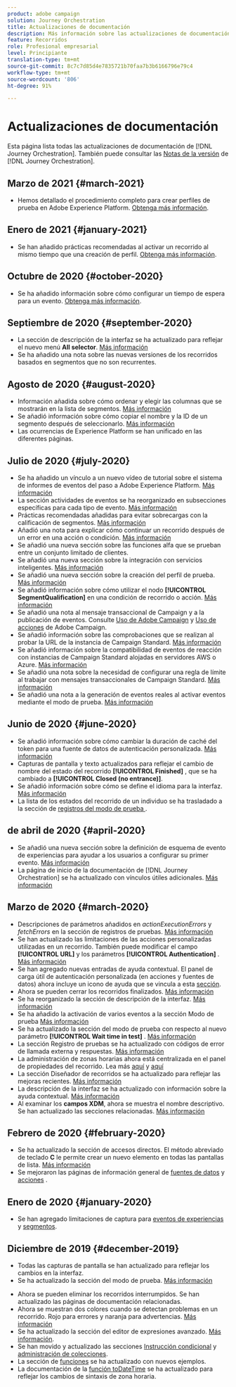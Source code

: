 ```yaml
---
product: adobe campaign
solution: Journey Orchestration
title: Actualizaciones de documentación
description: Más información sobre las actualizaciones de documentación
feature: Recorridos
role: Profesional empresarial
level: Principiante
translation-type: tm+mt
source-git-commit: 8c7c7d85d4e7835721b70faa7b3b6166796e79c4
workflow-type: tm+mt
source-wordcount: '806'
ht-degree: 91%

---
```



# Actualizaciones de documentación

Esta página lista todas las actualizaciones de documentación de [!DNL Journey Orchestration].
También puede consultar las [Notas de la versión](../release-notes/release-notes.md) de [!DNL Journey Orchestration].

## Marzo de 2021 {#march-2021}

* Hemos detallado el procedimiento completo para crear perfiles de prueba en Adobe Experience Platform. [Obtenga más información](../building-journeys/creating-test-profiles.md).

## Enero de 2021 {#january-2021}

* Se han añadido prácticas recomendadas al activar un recorrido al mismo tiempo que una creación de perfil. [Obtenga más información](../about/limitations.md#journeys-limitation-profile-creation).

## Octubre de 2020 {#october-2020}

* Se ha añadido información sobre cómo configurar un tiempo de espera para un evento. [Obtenga más información](../building-journeys/event-activities.md#listening-to-events-during-a-specific-time).

## Septiembre de 2020 {#september-2020}

* La sección de descripción de la interfaz se ha actualizado para reflejar el nuevo menú **All selector**. [Más información](../about/user-interface.md)
* Se ha añadido una nota sobre las nuevas versiones de los recorridos basados en segmentos que no son recurrentes.

## Agosto de 2020 {#august-2020}

* Información añadida sobre cómo ordenar y elegir las columnas que se mostrarán en la lista de segmentos. [Más información](../building-journeys/segment-qualification-events.md)
* Se añadió información sobre cómo copiar el nombre y la ID de un segmento después de seleccionarlo. [Más información](../building-journeys/segment-qualification-events.md)
* Las ocurrencias de Experience Platform se han unificado en las diferentes páginas.

## Julio de 2020 {#july-2020}

* Se ha añadido un vínculo a un nuevo vídeo de tutorial sobre el sistema de informes de eventos del paso a Adobe Experience Platform. [Más información](../building-journeys/sharing-overview.md)
* La sección actividades de eventos se ha reorganizado en subsecciones específicas para cada tipo de evento. [Más información](../building-journeys/event-activities.md)
* Prácticas recomendadas añadidas para evitar sobrecargas con la calificación de segmentos. [Más información](../building-journeys/segment-qualification-events.md#speed-segment-qualification)
* Añadió una nota para explicar cómo continuar un recorrido después de un error en una acción o condición. [Más información](../about/troubleshooting.md#section_h3q_kqk_fhb)
* Se añadió una nueva sección sobre las funciones alfa que se prueban entre un conjunto limitado de clientes.
* Se añadió una nueva sección sobre la integración con servicios inteligentes. [Más información](../ai-services/ai-services-overview.md)
* Se añadió una nueva sección sobre la creación del perfil de prueba. [Más información](../building-journeys/testing-the-journey.md)
* Se añadió información sobre cómo utilizar el nodo **[!UICONTROL SegmentQualification]** en una condición de recorrido o acción. [Más información](../building-journeys/segment-qualification-events.md)
* Se añadió una nota al mensaje transaccional de Campaign y a la publicación de eventos. Consulte [Uso de Adobe Campaign](../action/working-with-adobe-campaign.md) y [Uso de acciones](../building-journeys/using-adobe-campaign-actions.md) de Adobe Campaign.
* Se añadió información sobre las comprobaciones que se realizan al probar la URL de la instancia de Campaign Standard. [Más información](../action/working-with-adobe-campaign.md)
* Se añadió información sobre la compatibilidad de eventos de reacción con instancias de Campaign Standard alojadas en servidores AWS o Azure. [Más información](../building-journeys/reaction-events.md)
* Se añadió una nota sobre la necesidad de configurar una regla de límite al trabajar con mensajes transaccionales de Campaign Standard. [Más información](../action/working-with-adobe-campaign.md)
* Se añadió una nota a la generación de eventos reales al activar eventos mediante el modo de prueba. [Más información](../building-journeys/testing-the-journey.md#firing_events)

## Junio de 2020 {#june-2020}

* Se añadió información sobre cómo cambiar la duración de caché del token para una fuente de datos de autenticación personalizada. [Más información](../datasource/external-data-sources.md#section_wjp_nl5_nhb)
* Capturas de pantalla y texto actualizados para reflejar el cambio de nombre del estado del recorrido **[!UICONTROL Finished]** , que se ha cambiado a **[!UICONTROL Closed (no entrance)]**.
* Se añadió información sobre cómo se define el idioma para la interfaz. [Más información](../about/user-interface.md)
* La lista de los estados del recorrido de un individuo se ha trasladado a la sección de [registros del modo de prueba ](../building-journeys/testing-the-journey.md#viewing_logs).

## de abril de 2020 {#april-2020}

* Se añadió una nueva sección sobre la definición de esquema de evento de experiencias para ayudar a los usuarios a configurar su primer evento. [Más información](../event/experience-event-schema.md)
* La página de inicio de la documentación de [!DNL Journey Orchestration] se ha actualizado con vínculos útiles adicionales. [Más información](../../journey-orchestration-home.md)

## Marzo de 2020 {#march-2020}

* Descripciones de parámetros añadidos en _actionExecutionErrors_ y _fetchErrors_ en la sección de registros de pruebas. [Más información](../building-journeys/testing-the-journey.md#viewing_logs)
* Se han actualizado las limitaciones de las acciones personalizadas utilizadas en un recorrido. También puede modificar el campo **[!UICONTROL URL]** y los parámetros **[!UICONTROL Authentication]** . [Más información](../action/about-custom-action-configuration.md)
* Se han agregado nuevas entradas de ayuda contextual. El panel de carga útil de autenticación personalizada (en acciones y fuentes de datos) ahora incluye un icono de ayuda que se vincula a esta [sección](../datasource/external-data-sources.md#section_wjp_nl5_nhb).
* Ahora se pueden cerrar los recorridos finalizados. [Más información](../building-journeys/using-the-journey-designer.md)
* Se ha reorganizado la sección de descripción de la interfaz. [Más información](../about/user-interface.md)
* Se ha añadido la activación de varios eventos a la sección Modo de prueba [Más información](../building-journeys/testing-the-journey.md#firing_events)
* Se ha actualizado la sección del modo de prueba con respecto al nuevo parámetro **[!UICONTROL Wait time in test]** . [Más información](../building-journeys/testing-the-journey.md)
* La sección Registro de pruebas se ha actualizado con códigos de error de llamada externa y respuestas. [Más información](../building-journeys/testing-the-journey.md#viewing_logs)
* La administración de zonas horarias ahora está centralizada en el panel de propiedades del recorrido. Lea más [aquí](../building-journeys/changing-properties.md#timezone) y [aquí](../building-journeys/timezone-management.md)
* La sección Diseñador de recorridos se ha actualizado para reflejar las mejoras recientes. [Más información](../building-journeys/using-the-journey-designer.md)
* La descripción de la interfaz se ha actualizado con información sobre la ayuda contextual. [Más información](../about/user-interface.md#section_ksq_zr1_ffb)
* Al examinar los **campos XDM**, ahora se muestra el nombre descriptivo. Se han actualizado las secciones relacionadas. [Más información](../about/user-interface.md#friendly-names-display)

## Febrero de 2020 {#february-2020}

* Se ha actualizado la sección de accesos directos. El método abreviado de teclado **C** le permite crear un nuevo elemento en todas las pantallas de lista. [Más información](../about/user-interface.md#section_ksq_zr1_ffb)
* Se mejoraron las páginas de información general de [fuentes de datos](../datasource/about-data-sources.md) y [acciones](../action/action.md) .

## Enero de 2020 {#january-2020}

* Se han agregado limitaciones de captura para [eventos de experiencias](../datasource/adobe-experience-platform-data-source.md) y [segmentos](../functions/functioninsegment.md).

<!--* The [getBestSendTime documentation](../functions/functiongetbestsendtime.md) has been updated.-->

## Diciembre de 2019 {#december-2019}

* Todas las capturas de pantalla se han actualizado para reflejar los cambios en la interfaz.
* Se ha actualizado la sección del modo de prueba. [Más información](../building-journeys/testing-the-journey.md)
<!--* A warning has been added in the [email send time optimization](../building-journeys/wait-activity.md) and [predictive fatigue scores](../ai-services/leveraging-fatigue-scores.md) sections. These capabilities are only available to customers who use the [Adobe Experience Platform Data Connector](https://docs.adobe.com/content/help/en/campaign-standard/using/developing/mapping-campaign-and-aep-data/aep-about-data-connector.html).-->
* Ahora se pueden eliminar los recorridos interrumpidos. Se han actualizado las páginas de documentación relacionadas.
* Ahora se muestran dos colores cuando se detectan problemas en un recorrido. Rojo para errores y naranja para advertencias. [Más información](../about/troubleshooting.md)
* Se ha actualizado la sección del editor de expresiones avanzado. [Más información](../expression/expressionadvanced.md).
* Se han movido y actualizado las secciones [Instrucción condicional](../expression/conditional-instruction.md) y [administración de colecciones](../expression/collection-management-functions.md).
* La sección de [funciones](../expression/functions.md) se ha actualizado con nuevos ejemplos.
* La documentación de la [función toDateTime](../functions/functiontodatetime.md) se ha actualizado para reflejar los cambios de sintaxis de zona horaria.

